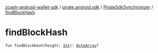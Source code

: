 [zcash-android-wallet-sdk](../../index.md) / [pirate.android.sdk](../index.md) / [PirateSdkSynchronizer](index.md) / [findBlockHash](./find-block-hash.md)

# findBlockHash

`fun findBlockHash(height: `[`Int`](https://kotlinlang.org/api/latest/jvm/stdlib/kotlin/-int/index.html)`): `[`ByteArray`](https://kotlinlang.org/api/latest/jvm/stdlib/kotlin/-byte-array/index.html)`?`